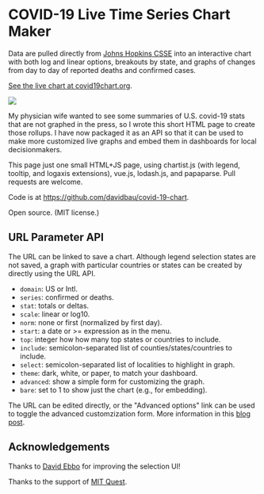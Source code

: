 COVID-19 Live Time Series Chart Maker
=====================================

Data are pulled directly from
<a href="https://github.com/CSSEGISandData/COVID-19">Johns Hopkins CSSE</a>
into an interactive chart with both log and linear options,
breakouts by state, and graphs of changes from day to day of
reported deaths and confirmed cases.

<a href="https://covid19chart.org">See the live chart at
covid19chart.org</a>.

<img src="http://covid19chart.org/image/covid19chart_site_image.png">

My physician wife wanted to see some summaries of U.S. covid-19
stats that are not graphed in the press, so I wrote this short HTML
page to create those rollups.  I have now packaged it as an API
so that it can be used to make more customized live graphs and
embed them in dashboards for local decisionmakers.

This page just one small HTML+JS page, using chartist.js
(with legend, tooltip, and logaxis extensions), vue.js, lodash.js,
and papaparse.  Pull requests are welcome.

Code is at <a href="https://github.com/davidbau/covid-19-chart">
https://github.com/davidbau/covid-19-chart</a>.

Open source. (MIT license.)

URL Parameter API
-----------------

The URL can be linked to save a chart.  Although legend selection states
are not saved, a graph with particular countries or states can be
created by directly using the URL API.

* `domain`: US or Intl.
* `series`: confirmed or deaths.
* `stat`: totals or deltas.
* `scale`: linear or log10.
* `norm`: none or first (normalized by first day).
* `start`: a date or >= expression as in the menu.
* `top`: integer how how many top states or countries to include.
* `include`: semicolon-separated list of counties/states/countries to include.
* `select`: semicolon-separated list of localities to highlight in graph.
* `theme`: dark, white, or paper, to match your dashboard.
* `advanced`: show a simple form for customizing the graph.
* `bare`: set to 1 to show just the chart (e.g., for embedding).

The URL can be edited directly, or the "Advanced options" link can be
used to toggle the advanced customzization form.   More information in
this <a href="http://davidbau.com/archives/2020/03/25/covid19_chart_api.html">blog post</a>.

Acknowledgements
----------------
Thanks to <a href="http://blog.davidebbo.com/about/">David Ebbo</a> for improving the selection UI!

Thanks to the support of <a href="https://quest.mit.edu/">MIT Quest</a>.
